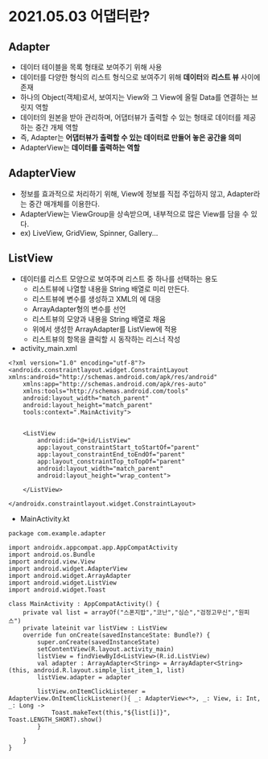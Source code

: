 # 2021.05.03 어댑터란?

## Adapter
- 데이터 테이블을 목록 형태로 보여주기 위해 사용
- 데이터를 다양한 형식의 리스트 형식으로 보여주기 위해 **데이터**와 **리스트 뷰** 사이에 존재
- 하나의 Object(객체)로서, 보여지는 View와 그 View에 올릴 Data를 연결하는 브릿지 역할
- 데이터의 원본을 받아 관리하며, 어댑터뷰가 출력할 수 있는 형태로 데이터를 제공하는 중간 개체 역할
- 즉, Adapter는 **어댑터뷰가 출력할 수 있는 데이터로 만들어 놓은 공간을 의미** 
- AdapterView는 **데이터를 출력하는 역할**

## AdapterView
- 정보를 효과적으로 처리하기 위해, View에 정보를 직접 주입하지 않고, Adapter라는 중간 매개체를 이용한다.
- AdapterView는 ViewGroup을 상속받으며, 내부적으로 많은 View를 담을 수 있다.
- ex) LiveView, GridView, Spinner, Gallery...

## ListView
- 데이터를 리스트 모양으로 보여주며 리스트 중 하나를 선택하는 용도
  - 리스트뷰에 나열할 내용을 String 배열로 미리 만든다.
  - 리스트뷰에 변수를 생성하고 XML의 <ListView>에 대응
  - ArrayAdapter<String>형의 변수를 선언
  - 리스트뷰의 모양과 내용을 String 배열로 채움 
  - 위에서 생성한 ArrayAdapter를 ListView에 적용
  - 리스트뷰의 항목을 클릭할 시 동작하는 리스너 작성
- activity_main.xml
```
<?xml version="1.0" encoding="utf-8"?>
<androidx.constraintlayout.widget.ConstraintLayout xmlns:android="http://schemas.android.com/apk/res/android"
    xmlns:app="http://schemas.android.com/apk/res-auto"
    xmlns:tools="http://schemas.android.com/tools"
    android:layout_width="match_parent"
    android:layout_height="match_parent"
    tools:context=".MainActivity">


    <ListView
        android:id="@+id/ListView"
        app:layout_constraintStart_toStartOf="parent"
        app:layout_constraintEnd_toEndOf="parent"
        app:layout_constraintTop_toTopOf="parent"
        android:layout_width="match_parent"
        android:layout_height="wrap_content">

    </ListView>

</androidx.constraintlayout.widget.ConstraintLayout>
```
- MainActivity.kt
```
package com.example.adapter

import androidx.appcompat.app.AppCompatActivity
import android.os.Bundle
import android.view.View
import android.widget.AdapterView
import android.widget.ArrayAdapter
import android.widget.ListView
import android.widget.Toast

class MainActivity : AppCompatActivity() {
    private val list = arrayOf("스폰지밥","코난","심슨","검정고무신","원피스")
    private lateinit var listView : ListView
    override fun onCreate(savedInstanceState: Bundle?) {
        super.onCreate(savedInstanceState)
        setContentView(R.layout.activity_main)
        listView = findViewById<ListView>(R.id.ListView)
        val adapter : ArrayAdapter<String> = ArrayAdapter<String>(this, android.R.layout.simple_list_item_1, list)
        listView.adapter = adapter

        listView.onItemClickListener = AdapterView.OnItemClickListener(){ _: AdapterView<*>, _: View, i: Int, _: Long ->
            Toast.makeText(this,"${list[i]}", Toast.LENGTH_SHORT).show()
        }

    }
}
```
